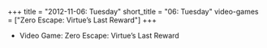 +++
title = "2012-11-06: Tuesday"
short_title = "06: Tuesday"
video-games = ["Zero Escape: Virtue’s Last Reward"]
+++


* Video Game: Zero Escape: Virtue’s Last Reward